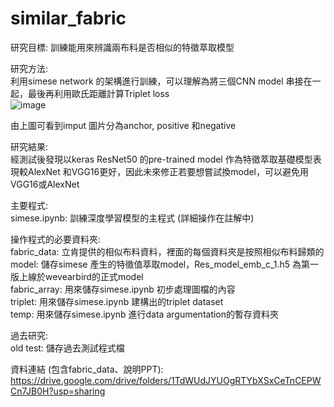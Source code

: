 # similar_fabric

研究目標:
訓練能用來辨識兩布料是否相似的特徵萃取模型

研究方法:  
利用simese network 的架構進行訓練，可以理解為將三個CNN model 串接在一起，最後再利用歐氏距離計算Triplet loss  
![image](https://user-images.githubusercontent.com/86472351/153794682-a09ef3c7-ccac-4fa0-9666-1ba2a2390843.png)  

由上圖可看到imput 圖片分為anchor, positive 和negative




研究結果:  
經測試後發現以keras ResNet50 的pre-trained model 作為特徵萃取基礎模型表現較AlexNet 和VGG16更好，因此未來修正若要想嘗試換model，可以避免用VGG16或AlexNet


主要程式:  
simese.ipynb: 訓練深度學習模型的主程式 (詳細操作在註解中)  

操作程式的必要資料夾:  
fabric_data: 立肯提供的相似布料資料，裡面的每個資料夾是按照相似布料歸類的  
model: 儲存simese 產生的特徵值萃取model，Res_model_emb_c_1.h5 為第一版上線於wevearbird的正式model  
fabric_array: 用來儲存simese.ipynb 初步處理圖檔的內容  
triplet: 用來儲存simese.ipynb 建構出的triplet dataset  
temp: 用來儲存simese.ipynb 進行data argumentation的暫存資料夾  

過去研究:  
old test: 儲存過去測試程式檔

資料連結 (包含fabric_data、說明PPT):  
https://drive.google.com/drive/folders/1TdWUdJYUOgRTYbXSxCeTnCEPWCn7JB0H?usp=sharing
